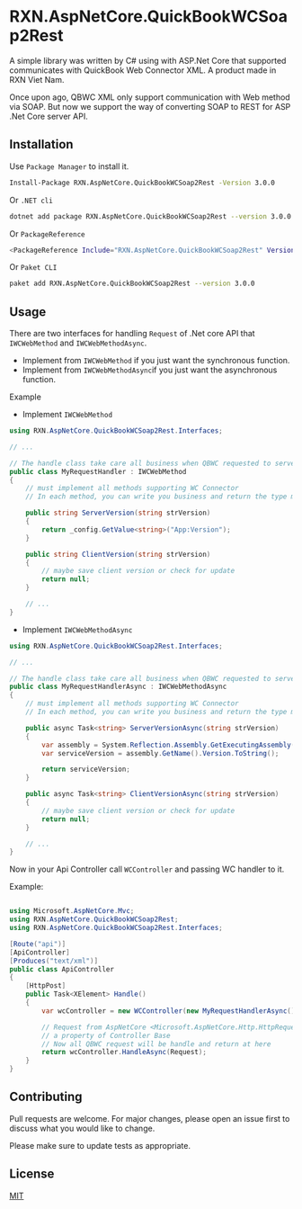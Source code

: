 # RXN.AspNetCore.QuickBookWCSoap2Rest

A simple library was written by C# using with ASP.Net Core that supported communicates with QuickBook Web Connector XML. A product made in RXN Viet Nam.

Once upon ago, QBWC XML only support communication with Web method via SOAP. But now we support the way of converting SOAP to REST for ASP .Net Core server API.

## Installation

Use `Package Manager` to install it.

```bash
Install-Package RXN.AspNetCore.QuickBookWCSoap2Rest -Version 3.0.0
```

Or `.NET cli`

```bash
dotnet add package RXN.AspNetCore.QuickBookWCSoap2Rest --version 3.0.0
```

Or `PackageReference `

```bash
<PackageReference Include="RXN.AspNetCore.QuickBookWCSoap2Rest" Version="3.0.0" />
```

Or `Paket CLI`

```bash
paket add RXN.AspNetCore.QuickBookWCSoap2Rest --version 3.0.0
```

## Usage

There are two interfaces for handling `Request` of .Net core API that `IWCWebMethod` and `IWCWebMethodAsync`.

- Implement from `IWCWebMethod` if you just want the synchronous function.  
- Implement from `IWCWebMethodAsync`if you just want the asynchronous function.  

Example

+ Implement `IWCWebMethod`

```csharp
using RXN.AspNetCore.QuickBookWCSoap2Rest.Interfaces;

// ...

// The handle class take care all business when QBWC requested to server
public class MyRequestHandler : IWCWebMethod
{
    // must implement all methods supporting WC Connector
    // In each method, you can write you business and return the type method need

    public string ServerVersion(string strVersion)
    {
        return _config.GetValue<string>("App:Version");
    }

    public string ClientVersion(string strVersion)
    {
        // maybe save client version or check for update
        return null;
    }

    // ...
}
```

+ Implement `IWCWebMethodAsync`

```csharp
using RXN.AspNetCore.QuickBookWCSoap2Rest.Interfaces;

// ...

// The handle class take care all business when QBWC requested to server
public class MyRequestHandlerAsync : IWCWebMethodAsync
{
    // must implement all methods supporting WC Connector
    // In each method, you can write you business and return the type method need

    public async Task<string> ServerVersionAsync(string strVersion)
    {
        var assembly = System.Reflection.Assembly.GetExecutingAssembly();
        var serviceVersion = assembly.GetName().Version.ToString();

        return serviceVersion;
    }

    public async Task<string> ClientVersionAsync(string strVersion)
    {
        // maybe save client version or check for update
        return null;
    }

    // ...
}
```

Now in your Api Controller call `WCController` and passing WC handler to it.

Example:

```csharp

using Microsoft.AspNetCore.Mvc;
using RXN.AspNetCore.QuickBookWCSoap2Rest;
using RXN.AspNetCore.QuickBookWCSoap2Rest.Interfaces;

[Route("api")]
[ApiController]
[Produces("text/xml")]
public class ApiController
{
    [HttpPost]
    public Task<XElement> Handle()
    {
        var wcController = new WCController(new MyRequestHandlerAsync());

        // Request from AspNetCore <Microsoft.AspNetCore.Http.HttpRequest> Request
        // a property of Controller Base
        // Now all QBWC request will be handle and return at here
        return wcController.HandleAsync(Request);
    }
}


```


## Contributing
Pull requests are welcome. For major changes, please open an issue first to discuss what you would like to change.

Please make sure to update tests as appropriate.

## License
[MIT](https://choosealicense.com/licenses/mit/)

